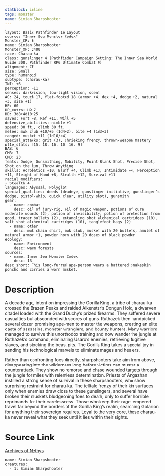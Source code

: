 ```yaml
---
statblock: inline
tags: monster
name: Simian Sharpshooter
---
```

```statblock
layout: Basic Pathfinder 1e Layout
source: "Inner Sea Monster Codex"
Monster_CR: 6
name: Simian Sharpshooter
Monster_XP: 2400
race: Charau-ka
class: gunslinger 4 (Pathfinder Campaign Setting: The Inner Sea World Guide 308, Pathfinder RPG Ultimate Combat 9)
alignment: CE
size: Small
type: humanoid
subtype: (charau-ka)
INI: +6
perception: +11
senses: darkvision, low-light vision, scent
AC: 24, touch 17, flat-footed 18 (armor +4, dex +4, dodge +2, natural +3, size +1)
HP: 60
HP_extra: HD 7
HD: 3d8+4d10+25
saves: Fort +8, Ref +11, Will +5
defensive_abilities: nimble +1
speed: 30 ft., climb 30 ft.
melee: mwk club +10/+5 (1d4+2), bite +4 (1d3+3)
ranged: musket +11 (1d10/×4)
special_attacks: grit (3), shrieking frenzy, thrown-weapon mastery
pf1e_stats: [15, 18, 16, 10, 16, 9]
BAB: 6
CMB: 7
CMD: 23
feats: Dodge, Gunsmithing, Mobility, Point-Blank Shot, Precise Shot, Shot on the Run, Throw Anything
skills: Acrobatics +10, Bluff +4, Climb +13, Intimidate +4, Perception +11, Sleight of Hand +8, Stealth +12, Survival +11
racial_modifiers:
- Stealth 4
languages: Abyssal, Polyglot
special_qualities: deeds (deadeye, gunslinger initiative, gunslinger’s dodge, pistol-whip, quick clear, utility shot), gunsmith
gear:
  - name: combat
    desc: oil of jury-rig, oil of magic weapon, potions of cure moderate wounds (2), potion of invisibility, potion of protection from good, tracer bullets (2), entangling shot alchemical cartridges (10), salt shot alchemical cartridges (10), tanglefoot bags (2)
  - name: other
    desc: mwk chain shirt, mwk club, musket with 20 bullets, amulet of natural armor +1, powder horn with 20 doses of black powder
ecology:
  - name: Environment
    desc: warm forests
sources:
  - name: Inner Sea Monster Codex
    desc: 13
desc_short: This long-furred ape-person wears a battered snakeskin poncho and carries a worn musket.
```
# Description
A decade ago, intent on impressing the Gorilla King, a tribe of charau-ka crossed the Brazen Peaks and raided Alkenstar’s Dongun Hold, a dwarven citadel loaded with the Grand Duchy’s prized firearms. They suffered severe casualties but absconded with scores of guns. Ruthazek then handpicked several dozen promising ape-men to master the weapons, creating an elite caste of assassins, monster wranglers, and bounty hunters. Many warriors managed to survive this unorthodox training and now wander the jungle at Ruthazek’s command, eliminating Usaro’s enemies, retrieving fugitive slaves, and stocking the beast pits. The Gorilla King takes a special joy in sending his technological marvels to eliminate mages and healers.

 Rather than confronting foes directly, sharpshooters take aim from above, disappearing into the wilderness long before victims can muster a counterattack. They show no remorse and chase wounded targets through the jungle for miles with relentless determination. Priests of Angazhan instilled a strong sense of survival in these sharpshooters, who show surprising restraint for charau-ka. The telltale frenzy of their kin surfaces only when enemies draw close to these gunslingers, and several have broken their muskets bludgeoning foes to death, only to suffer horrible reprimands for their carelessness. Those who keep their rage tempered travel far beyond the borders of the Gorilla King’s realm, searching Golarion for anything their sovereign requires. Loyal to the very core, these charau-ka never reveal what they seek until it lies within their sights.
# Source Link
[Archives of Nethys](https://aonprd.com/MonsterDisplay.aspx?ItemName=Simian%20Sharpshooter)
```encounter-table
name: Simian Sharpshooter
creatures:
  - 1: Simian Sharpshooter
```
